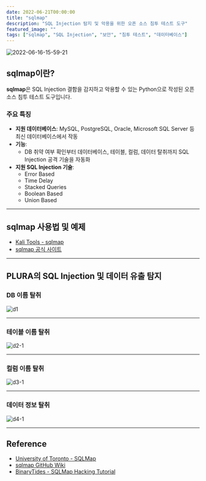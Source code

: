 ```yaml
---
date: 2022-06-21T00:00:00
title: "sqlmap"
description: "SQL Injection 탐지 및 악용을 위한 오픈 소스 침투 테스트 도구"
featured_image: ""
tags: ["sqlmap", "SQL Injection", "보안", "침투 테스트", "데이터베이스"]
---
```


![2022-06-16-15-59-21](https://github.com/user-attachments/assets/6e66fd8c-fba8-44ad-a174-0ea481e0758c)

## sqlmap이란?

**sqlmap**은 SQL Injection 결함을 감지하고 악용할 수 있는 Python으로 작성된 오픈 소스 침투 테스트 도구입니다.

### 주요 특징
- **지원 데이터베이스**: MySQL, PostgreSQL, Oracle, Microsoft SQL Server 등 최신 데이터베이스에서 작동
- **기능**:
  - DB 취약 여부 확인부터 데이터베이스, 테이블, 컬럼, 데이터 탈취까지 SQL Injection 공격 기술을 자동화
- **지원 SQL Injection 기술**:
  - Error Based
  - Time Delay
  - Stacked Queries
  - Boolean Based
  - Union Based

---

## sqlmap 사용법 및 예제

- [Kali Tools - sqlmap](https://www.kali.org/tools/sqlmap/)
- [sqlmap 공식 사이트](https://sqlmap.org/)

---

## PLURA의 SQL Injection 및 데이터 유출 탐지

### DB 이름 탈취

![d1](https://github.com/user-attachments/assets/20381b75-223c-4573-9c3b-38a222b14345)

---

### 테이블 이름 탈취

![d2-1](https://github.com/user-attachments/assets/e0a3f0f2-beae-4c52-bba0-e1579ec1e49f)

---

### 컬럼 이름 탈취

![d3-1](https://github.com/user-attachments/assets/58b9dbf6-795f-4d8b-9216-b191aab793ba)

---

### 데이터 정보 탈취

![d4-1](https://github.com/user-attachments/assets/10f73234-e7ed-4eab-8f1b-460a6200c8e5)


---

## Reference

- [University of Toronto - SQLMap](http://www.cs.toronto.edu/~arnold/427/15s/csc427/tools/sqlmap/index.html)
- [sqlmap GitHub Wiki](https://github.com/sqlmapproject/sqlmap/wiki/Usage)
- [BinaryTides - SQLMap Hacking Tutorial](https://www.binarytides.com/sqlmap-hacking-tutorial)
